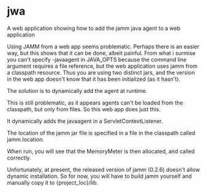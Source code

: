 jwa
===

A web application showing how to add the jamm java agent to a web application


Using JAMM from a web app seems problematic. Perhaps there is an easier way, but this shows that it can be done, albeit painful.
From what i surmise you can't specify -javaagent in JAVA_OPTS because the command line argument requires a file reference, but
the web application uses jamm from a classpath resource. Thus you are using two distinct jars, and the version in the web app
doesn't know that it has been initialized (as it hasn't).

The solution is to dynamically add the agent at runtime.

This is still problematic, as it appears agents can't be loaded from the classpath, but only from files. So this web app does just this.

It dynamically adds the javaagent in a ServletContextListener.

The location of the jamm jar file is specified in a file in the classpath called jamm.location.

When run, you will see that the MemoryMeter is then allocated, and called correctly.

Unfortunately, at present, the released version of jamm (0.2.6) doesn't allow dynamic installation. So for now, you will have to
build jamm yourself and manually copy it to {project_loc}/lib.


